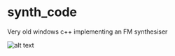 # synth_code
Very old windows c++ implementing an FM synthesiser 

![alt text](https://github.com/jcbowden/synth_code/keyboard.jpg "Synth Keyboard GUI")


